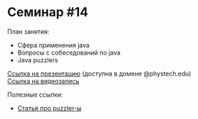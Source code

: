 # Семинар #14

План занятия:  
- Сфера применения java
- Вопросы с собеседований по java
- Java puzzlers


[Ссылка на презентацию](https://docs.google.com/presentation/d/1IyyD8h8IRJJyOPhrV_Fda0iv-G055bWCLoOnQXQa_vQ/edit#slide=id.g96eadb40a1_1_1) (доступна в домене @phystech.edu)  
[Ссылка на видеозапись]()

Полезные ссылки:  
- [Статья про puzzler-ы](https://habr.com/ru/company/jugru/blog/352438/)
